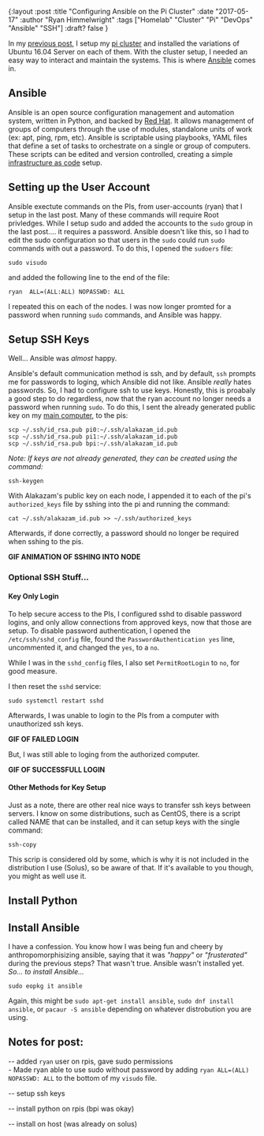{:layout :post
:title  "Configuring Ansible on the Pi Cluster"
:date "2017-05-17"
:author "Ryan Himmelwright"
:tags ["Homelab" "Cluster" "Pi" "DevOps" "Ansible" "SSH"]
:draft? false
}

In my [previous post](http://ryan.himmelwright.net/posts/Setting-up-the-pi-cluster/), I setup my [pi cluster](http://ryan.himmelwright.net/pages/homelab/#cluster) and installed the variations of Ubuntu 16.04 Server on each of them. With the cluster setup, I needed an easy way to interact and maintain the systems. This is where [Ansible](https://www.ansible.com/) comes in.

<!-- more -->

## Ansible
Ansible is an open source configuration management and automation system, written in Python, and backed by [Red Hat](http://www.redhat.com). It allows management of groups of computers through the use of modules, standalone units of work (ex: apt, ping, rpm, etc). Ansible is scriptable using playbooks, YAML files that define a set of tasks to orchestrate on a single or group of computers. These scripts can be edited and version controlled, creating a simple [infrastructure as code](https://en.wikipedia.org/wiki/Infrastructure_as_Code) setup.

## Setting up the User Account
Ansible exectute commands on the PIs, from user-accounts (ryan) that I setup in the last post. Many of these commands will require Root privledges. While I setup sudo and added the accounts to the `sudo` group in the last post.... it requires a password. Ansible doesn't like this, so I had to edit the sudo configuration so that users in the `sudo` could run `sudo` commands with out a password. To do this, I opened the `sudoers` file:


```
sudo visudo
```

and added the following line to the end of the file:

```
ryan  ALL=(ALL:ALL) NOPASSWD: ALL
```

I repeated this on each of the nodes. I was now longer promted for a password when running `sudo` commands, and Ansible was happy.



## Setup SSH Keys
Well... Ansible was *almost* happy. 

Ansible's default communication method is ssh, and by default, `ssh` prompts me for passwords to loging, which Ansible did not like. Ansible *really* hates passwords. So, I had to configure ssh to use keys. Honestly, this is proabaly a good step to do regardless, now that the ryan account no longer needs a password when running `sudo`. To do this, I sent the already generated public key on my [main computer](../../pages/homelab/#alakazam), to the pis:

```
scp ~/.ssh/id_rsa.pub pi0:~/.ssh/alakazam_id.pub
scp ~/.ssh/id_rsa.pub pi1:~/.ssh/alakazam_id.pub
scp ~/.ssh/id_rsa.pub bpi:~/.ssh/alakazam_id.pub
```

*Note: If keys are not already generated, they can be created using the command:*

```
ssh-keygen
```

With Alakazam's public key on each node, I appended it to each of the pi's `authorized_keys` file by sshing into the pi and running the command:

```
cat ~/.ssh/alakazam_id.pub >> ~/.ssh/authorized_keys
```

Afterwards, if done correctly, a password should no longer be required when sshing to the pis.

**GIF ANIMATION OF SSHING INTO NODE**


### Optional SSH Stuff...

#### Key Only Login
To help secure access to the PIs, I configured sshd to disable password logins, and only allow connections from approved keys, now that those are setup. To disable password authentication, I opened the `/etc/ssh/sshd_config` file, found the `PasswordAuthentication yes` line, uncommented it, and changed the `yes`, to a `no`.

While I was in the `sshd_config` files, I also set `PermitRootLogin` to `no`, for good measure.

I then reset the `sshd` service:

```
sudo systemctl restart sshd
```

Afterwards, I was unable to login to the PIs from a computer with unauthorized ssh keys.

**GIF OF FAILED LOGIN**

But, I was still able to loging from the authorized computer.

**GIF OF SUCCESSFULL LOGIN**


#### Other Methods for Key Setup
Just as a note, there are other real nice ways to transfer ssh keys between servers. I know on some distributions, such as CentOS, there is a script called NAME that can be installed, and it can setup keys with the single command:

```
ssh-copy
```

This scrip is considered old by some, which is why it is not included in the distribution I use (Solus), so be aware of that. If it's available to you though, you might as well use it.


## Install Python


## Install Ansible

I have a confession. You know how I was being fun and cheery by anthropomorphisizing ansible, saying that it was *"happy"* or *"frusterated"* during the previous steps? That wasn't true. Ansible wasn't installed yet. *So... to install Ansible...*

```
sudo eopkg it ansible
```
Again, this might be `sudo apt-get install ansible`, `sudo dnf install ansible`, or `pacaur -S ansible` depending on whatever distrobution you are using.


## Notes for post:
-- added `ryan` user on rpis, gave sudo permissions     
	- Made ryan able to use sudo without password by adding `ryan ALL=(ALL) NOPASSWD: ALL` to the bottom of my `visudo` file.

-- setup ssh keys

-- install python on rpis (bpi was okay)

-- install on host (was already on solus)
